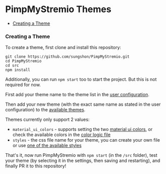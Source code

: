 # PimpMyStremio Themes

- [Creating a Theme](#creating-a-theme)


### Creating a Theme

To create a theme, first clone and install this repository:

```
git clone https://github.com/sungshon/PimpMyStremio.git
cd PimpMyStremio
cd src
npm install
```

Additionally, you can run `npm start` too to start the project. But this is not required for now.

First add your theme name to the theme list in the [user configuration](https://github.com/sungshon/PimpMyStremio/blob/ce36a5f2f86f44f75fe019ad1bb24bb47a5b2a0f/src/lib/config/userConfig.js#L22).

Then add your new theme (with the exact same name as stated in the user configuration) to the [available themes](https://github.com/sungshon/PimpMyStremio/blob/ce36a5f2f86f44f75fe019ad1bb24bb47a5b2a0f/src/web/theme_switcher.js#L2).

Themes currently only support 2 values:
- `material_ui_colors` - supports setting the two [material ui colors](https://getmdl.io/customize/index.html), or check the available colors in the [color logic file](https://github.com/sungshon/PimpMyStremio/blob/ce36a5f2f86f44f75fe019ad1bb24bb47a5b2a0f/src/web/theme_colors.js)
- `styles` - the css file name for your theme, you can create your own file or use [one of the available styles](https://github.com/sungshon/PimpMyStremio/tree/ce36a5f2f86f44f75fe019ad1bb24bb47a5b2a0f/src/web/themes)

That's it, now run PimpMyStremio with `npm start` (in the `/src` folder), test your theme (by selecting it in the settings, then saving and restarting), and finally PR it to this repository!


